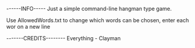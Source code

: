 ------INFO-----
Just a simple command-line hangman type game.

Use AllowedWords.txt to change which words can be chosen, enter each wor on a new line


-------CREDITS--------
Everything - Clayman